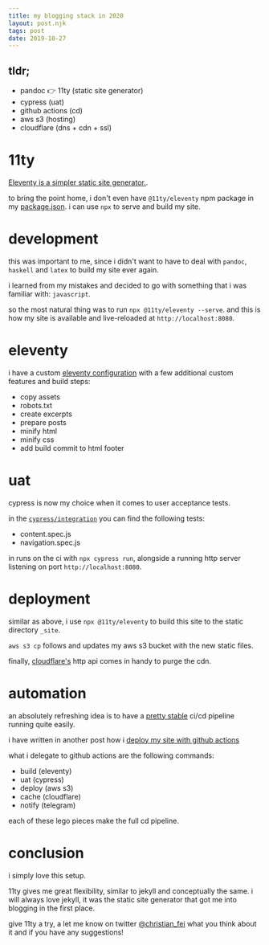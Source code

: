 ```yaml
---
title: my blogging stack in 2020
layout: post.njk
tags: post
date: 2019-10-27
---
```


## tldr;

- pandoc 👉 11ty (static site generator)
- cypress (uat)
- github actions (cd)
- aws s3 (hosting)
- cloudflare (dns + cdn + ssl)

# 11ty

[Eleventy is a simpler static site generator.](https://www.11ty.io).

to bring the point home, i don't even have `@11ty/eleventy` npm package in my [package.json](https://github.com/christian-fei/christian-fei.github.io/blob/master/package.json). i can use `npx` to serve and build my site.

# development

this was important to me, since i didn't want to have to deal with `pandoc`, `haskell` and `latex` to build my site ever again.

i learned from my mistakes and decided to go with something that i was familiar with: `javascript`.

so the most natural thing was to run `npx @11ty/eleventy --serve`. and this is how my site is available and live-reloaded at `http://localhost:8080`.

# eleventy

i have a custom [eleventy configuration](https://github.com/christian-fei/christian-fei.github.io/blob/master/.eleventy.js) with a few additional custom features and build steps:

- copy assets
- robots.txt
- create excerpts
- prepare posts
- minify html
- minify css
- add build commit to html footer

# uat

cypress is now my choice when it comes to user acceptance tests.

in the [`cypress/integration`](https://github.com/christian-fei/christian-fei.github.io/tree/master/cypress/integration) you can find the following tests:

- content.spec.js
- navigation.spec.js

in runs on the ci with `npx cypress run`, alongside a running http server listening on port `http://localhost:8080`.

# deployment

similar as above, i use `npx @11ty/eleventy` to build this site to the static directory `_site`.

`aws s3 cp` follows and updates my aws s3 bucket with the new static files.

finally, [cloudflare's](https://www.cloudflare.com) http api comes in handy to purge the cdn.

# automation

an absolutely refreshing idea is to have a [pretty stable](https://github.com/christian-fei/christian-fei.github.io/actions) ci/cd pipeline running quite easily.

i have written in another post how i [deploy my site with github actions](https://christianfei.com/posts/2019-08-29-Deploy-Eleventy-site-with-Github-Actions-on-AWS-S3/#main)

what i delegate to github actions are the following commands:

- build (eleventy)
- uat (cypress)
- deploy (aws s3)
- cache (cloudflare)
- notify (telegram)

each of these lego pieces make the full cd pipeline.

# conclusion

i simply love this setup.

11ty gives me great flexibility, similar to jekyll and conceptually the same.
i will always love jekyll, it was the static site generator that got me into blogging in the first place.

give 11ty a try, a let me know on twitter [@christian_fei](https://twitter.com/christian_fei) what you think about it and if you have any suggestions!